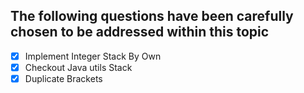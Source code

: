 ## The following questions have been carefully chosen to be addressed within this topic
[//]: # (#### For this topic I will be using only array data structure and off course the logic behind to implement them.)

- [x] Implement Integer Stack By Own
- [x] Checkout Java utils Stack
- [x] Duplicate Brackets